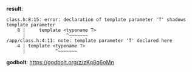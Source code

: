 **result**:
```
class.h:8:15: error: declaration of template parameter 'T' shadows template parameter
    8 |     template <typename T>
      |               ^~~~~~~~
/app/class.h:4:11: note: template parameter 'T' declared here
    4 | template <typename T>
      |           ^~~~~~~~
```
**godbolt**: https://godbolt.org/z/zKq8q6oMn